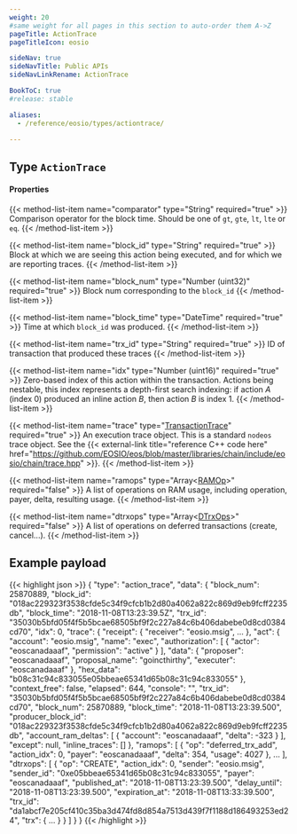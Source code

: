 ```yaml
---
weight: 20
#same weight for all pages in this section to auto-order them A->Z
pageTitle: ActionTrace
pageTitleIcon: eosio

sideNav: true
sideNavTitle: Public APIs
sideNavLinkRename: ActionTrace

BookToC: true
#release: stable

aliases:
  - /reference/eosio/types/actiontrace/

---
```


## Type `ActionTrace`

#### Properties

{{< method-list-item name="comparator" type="String" required="true" >}}
  Comparison operator for the block time. Should be one of `gt`, `gte`, `lt`, `lte` or `eq`.
{{< /method-list-item >}}

{{< method-list-item name="block_id" type="String" required="true" >}}
  Block at which we are seeing this action being executed, and for which we are reporting traces.
{{< /method-list-item >}}

{{< method-list-item name="block_num" type="Number (uint32)" required="true" >}}
  Block num corresponding to the `block_id`
{{< /method-list-item >}}

{{< method-list-item name="block_time" type="DateTime" required="true" >}}
  Time at which `block_id` was produced.
{{< /method-list-item >}}

{{< method-list-item name="trx_id" type="String" required="true" >}}
  ID of transaction that produced these traces
{{< /method-list-item >}}

{{< method-list-item name="idx" type="Number (uint16)" required="true" >}}
  Zero-based index of this action within the transaction. Actions being nestable, this index represents a depth-first search indexing: if action _A_ (index 0) produced an inline action _B_, then action _B_ is index 1.
{{< /method-list-item >}}

{{< method-list-item name="trace" type="[TransactionTrace](/eosio/public-apis/reference/types/transactiontrace)" required="true" >}}
  An execution trace object. This is a standard `nodeos` trace object. See the {{< external-link title="reference C++ code here" href="https://github.com/EOSIO/eos/blob/master/libraries/chain/include/eosio/chain/trace.hpp" >}}.
{{< /method-list-item >}}

{{< method-list-item name="ramops" type="Array&lt;[RAMOp](/eosio/public-apis/reference/types/ramop)&gt;" required="false" >}}
  A list of operations on RAM usage, including operation, payer, delta, resulting usage.
{{< /method-list-item >}}

{{< method-list-item name="dtrxops" type="Array&lt;[DTrxOps](/eosio/public-apis/reference/types/dtrxop)&gt;" required="false" >}}
  A list of operations on deferred transactions (create, cancel...).
{{< /method-list-item >}}

<!--
  * `dbops` **{{< external-link title="Array" href="https://developer.mozilla.org/docs/Web/JavaScript/Reference/Global_Objects/Array)**: list of database operations, including the payer, the type of the operation (insert, update or delete), the previous row value and the new row value (in case of updates for example" >}}.
-->

## Example payload

{{< highlight json >}}
{
  "type": "action_trace",
  "data": {
    "block_num": 25870889,
    "block_id": "018ac229323f3538cfde5c34f9cfcb1b2d80a4062a822c869d9eb9fcff2235db",
    "block_time": "2018-11-08T13:23:39.5Z",
    "trx_id": "35030b5bfd05f4f5b5bcae68505bf9f2c227a84c6b406dabebe0d8cd0384cd70",
    "idx": 0,
    "trace": {
      "receipt": {
        "receiver": "eosio.msig",
        ...
      },
      "act": {
        "account": "eosio.msig",
        "name": "exec",
        "authorization": [
          {
            "actor": "eoscanadaaaf",
            "permission": "active"
          }
        ],
        "data": {
          "proposer": "eoscanadaaaf",
          "proposal_name": "goincthirthy",
          "executer": "eoscanadaaaf"
        },
        "hex_data": "b08c31c94c833055e05bbeae65341d65b08c31c94c833055"
      },
      "context_free": false,
      "elapsed": 644,
      "console": "",
      "trx_id": "35030b5bfd05f4f5b5bcae68505bf9f2c227a84c6b406dabebe0d8cd0384cd70",
      "block_num": 25870889,
      "block_time": "2018-11-08T13:23:39.500",
      "producer_block_id": "018ac229323f3538cfde5c34f9cfcb1b2d80a4062a822c869d9eb9fcff2235db",
      "account_ram_deltas": [
        {
          "account": "eoscanadaaaf",
          "delta": -323
        }
      ],
      "except": null,
      "inline_traces": []
    },
    "ramops": [
      {
        "op": "deferred_trx_add",
        "action_idx": 0,
        "payer": "eoscanadaaaf",
        "delta": 354,
        "usage": 4027
      },
        ...
    ],
    "dtrxops": [
      {
        "op": "CREATE",
        "action_idx": 0,
        "sender": "eosio.msig",
        "sender_id": "0xe05bbeae65341d65b08c31c94c833055",
        "payer": "eoscanadaaaf",
        "published_at": "2018-11-08T13:23:39.500",
        "delay_until": "2018-11-08T13:23:39.500",
        "expiration_at": "2018-11-08T13:33:39.500",
        "trx_id": "da1abcf7e205cf410c35ba3d474fd8d854a7513d439f7f1188d186493253ed24",
        "trx": {
         ...
        }
      }
    ]
  }
}
{{< /highlight >}}
